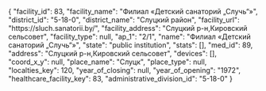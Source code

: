 {
    "facility_id": 83,
    "facility_name": "Филиал «Детский санаторий „Случь“»",
    "district_id": "5-18-0",
    "district_name": "Слуцкий район",
    "facility_url": "https:\/\/sluch.sanatorii.by\/",
    "facility_address": "Слуцкий р-н,Кировский сельсовет",
    "facility_type": null,
    "ap_1": "2\/1",
    "name": "Филиал «Детский санаторий „Случь“»",
    "state": "public institution",
    "stats": [],
    "med_id": 89,
    "address": "Слуцкий р-н,Кировский сельсовет",
    "devices": [],
    "coord_x_y": null,
    "place_name": "Слуцк",
    "place_type": null,
    "localties_key": 120,
    "year_of_closing": null,
    "year_of_opening": "1972",
    "healthcare_facility_key": 83,
    "administrative_division_id": "5-18-0"
}